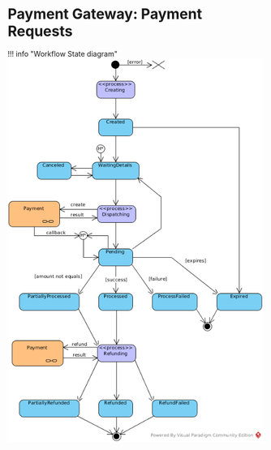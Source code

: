 # Payment Gateway: Payment Requests


!!! info "Workflow State diagram"
    [![Payment Request Workflow](images/payment_request_state_diagram.png)](images/payment_request_state_diagram.png)